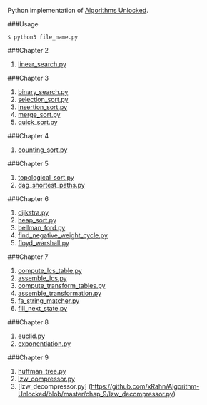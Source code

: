 Python implementation of [Algorithms Unlocked](http://www.amazon.com/Algorithms-Unlocked-Press-Thomas-Cormen/dp/0262518805?ie=UTF8&keywords=algorithms%20unlocked&qid=1463496250&ref_=sr_1_1&sr=8-1).

###Usage
```
$ python3 file_name.py
```

###Chapter 2
1. [linear_search.py](https://github.com/xRahn/Algorithm-Unlocked/blob/master/chap_2/linear_search.py)

###Chapter 3
1. [binary_search.py](https://github.com/xRahn/Algorithm-Unlocked/blob/master/chap_3/binary_search.py)
2. [selection_sort.py](https://github.com/xRahn/Algorithm-Unlocked/blob/master/chap_3/selection_sort.py)
3. [insertion_sort.py](https://github.com/xRahn/Algorithm-Unlocked/blob/master/chap_3/insertion_sort.py)
4. [merge_sort.py](https://github.com/xRahn/Algorithm-Unlocked/blob/master/chap_3/merge_sort.py)
5. [quick_sort.py](https://github.com/xRahn/Algorithm-Unlocked/blob/master/chap_3/quick_sort.py)

###Chapter 4
1. [counting_sort.py](https://github.com/xRahn/Algorithm-Unlocked/blob/master/chap_4/counting_sort.py)

###Chapter 5
1. [topological_sort.py](https://github.com/xRahn/Algorithm-Unlocked/blob/master/chap_5/topological_sort.py)
2. [dag_shortest_paths.py](https://github.com/xRahn/Algorithm-Unlocked/blob/master/chap_5/dag_shortest_paths.py)

###Chapter 6
1. [dijkstra.py](https://github.com/xRahn/Algorithm-Unlocked/blob/master/chap_6/dijkstra.py)
2. [heap_sort.py](https://github.com/xRahn/Algorithm-Unlocked/blob/master/chap_6/heap_sort.py)
3. [bellman_ford.py](https://github.com/xRahn/Algorithm-Unlocked/blob/master/chap_6/bellman_ford.py)
4. [find_negative_weight_cycle.py](https://github.com/xRahn/Algorithm-Unlocked/blob/master/chap_6/find_negative_weight_cycle.py)
5. [floyd_warshall.py](https://github.com/xRahn/Algorithm-Unlocked/blob/master/chap_6/floyd_warshall.py)

###Chapter 7
1. [compute_lcs_table.py](https://github.com/xRahn/Algorithm-Unlocked/blob/master/chap_7/compute_lcs_table.py)
2. [assemble_lcs.py](https://github.com/xRahn/Algorithm-Unlocked/blob/master/chap_7/assemble_lcs.py)
3. [compute_transform_tables.py](https://github.com/xRahn/Algorithm-Unlocked/blob/master/chap_7/compute_transform_tables.py)
4. [assemble_transformation.py](https://github.com/xRahn/Algorithm-Unlocked/blob/master/chap_7/assemble_transformation.py)
5. [fa_string_matcher.py](https://github.com/xRahn/Algorithm-Unlocked/blob/master/chap_7/fa_string_matcher.py)
6. [fill_next_state.py](https://github.com/xRahn/Algorithm-Unlocked/blob/master/chap_7/fill_next_state.py)

###Chapter 8
1. [euclid.py](https://github.com/xRahn/Algorithm-Unlocked/blob/master/chap_8/euclid.py)
2. [exponentiation.py](https://github.com/xRahn/Algorithm-Unlocked/blob/master/chap_8/exponentiation.py)

###Chapter 9
1. [huffman_tree.py](https://github.com/xRahn/Algorithm-Unlocked/blob/master/chap_9/huffman_tree.py)
2. [lzw_compressor.py](https://github.com/xRahn/Algorithm-Unlocked/blob/master/chap_9/lzw_compressor.py)
3. [lzw_decompressor.py] (https://github.com/xRahn/Algorithm-Unlocked/blob/master/chap_9/lzw_decompressor.py)